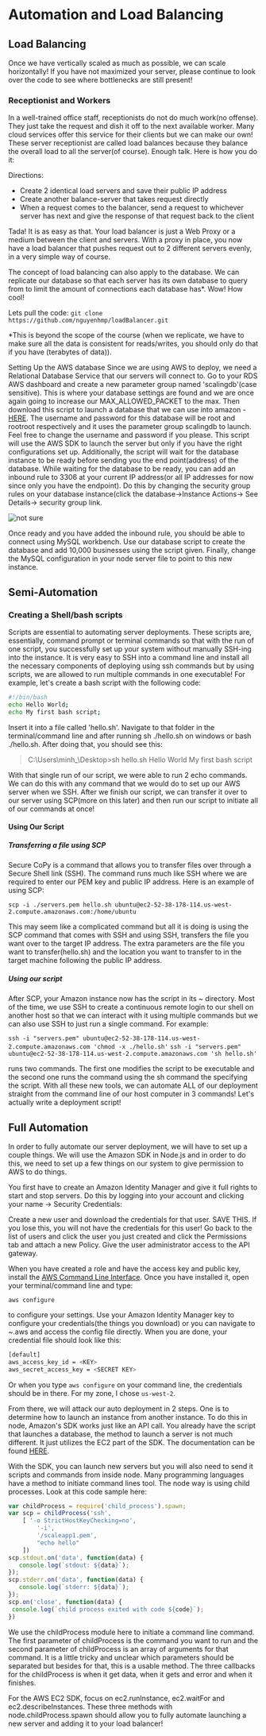 # Automation and Load Balancing

## Load Balancing

Once we have vertically scaled as much as possible, we can scale horizontally! If you have not maximized your server, please continue to look over the code to see where bottlenecks are still present!

### Receptionist and Workers

In a well-trained office staff, receptionists do not do much work(no offense). They just take the request and dish it off to the next available worker. Many cloud services offer this service for their clients but we can make our own! These server receptionist are called load balances because they balance the overall load to all the server(of course). Enough talk. Here is how you do it:

Directions:

+ Create 2 identical load servers and save their public IP address
+ Create another balance-server that takes request directly
+ When a request comes to the balancer, send a request to whichever server has next and give the response of that request back to the client

Tada! It is as easy as that. Your load balancer is just a Web Proxy or a medium between the client and servers. With a proxy in place, you now have a load balancer that pushes request out to 2 different servers evenly, in a very simple way of course.

The concept of load balancing can also apply to the database. We can replicate our database so that each server has its own database to query from to limit the amount of connections each database has*. Wow! How cool!

Lets pull the code:
`git clone https://github.com/nguyenhmp/loadBalancer.git`

*This is beyond the scope of the course (when we replicate, we have to make sure all the data is consistent for reads/writes, you should only do that if you have (terabytes of data)).

Setting Up the AWS database
Since we are using AWS to deploy, we need a Relational Database Service that our servers will connect to. Go to your RDS AWS dashboard and create a new parameter group named 'scalingdb'(case sensitive). This is where your database settings are found and we are once again going to increase our MAX_ALLOWED_PACKET to the max. Then download this script to launch a database that we can use into amazon - [HERE](http://s3.amazonaws.com/General_V88/boomyeah/company_209/chapter_3609/handouts/chapter3609_6305_awsQuickDbLaunch.js). The username and password for this database will be root and rootroot respectively and it uses the parameter group scalingdb to launch. Feel free to change the username and password if you please. This script will use the AWS SDK to launch the server but only if you have the right configurations set up. Additionally, the script will wait for the database instance to be ready before sending you the end point(address) of the database. While waiting for the database to be ready, you can add an inbound rule to 3306 at your current IP address(or all IP addresses for now since only you have the endpoint). Do this by changing the security group rules on your database instance(click the database->Instance Actions-> See Details-> security group link.

![not sure](http://s3.amazonaws.com/General_V88/boomyeah/company_209/chapter_3609/handouts/chapter3609_6308_rds3.PNG)

Once ready and you have added the inbound rule, you should be able to connect using MySQL workbench. Use our database script to create the database and add 10,000 businesses using the script given. Finally, change the MySQL configuration in your node server file to point to this new instance.

## Semi-Automation

### Creating a Shell/bash scripts

Scripts are essential to automating server deployments. These scripts are, essentially, command prompt or terminal commands so that with the run of one script, you successfully set up your system without manually SSH-ing into the instance. It is very easy to SSH into a command line and install all the necessary components of deploying using ssh commands but by using scripts, we are allowed to run multiple commands in one executable! For example, let's create a bash script with the following code:

```bash
#!/bin/bash
echo Hello World;
echo My first bash script;
```

Insert it into a file called 'hello.sh'. Navigate to that folder in the terminal/command line and after running sh ./hello.sh on windows or bash ./hello.sh. After doing that, you should see this:

> C:\Users\minh_\Desktop>sh hello.sh
> Hello World
> My first bash script

With that single run of our script, we were able to run 2 echo commands. We can do this with any command that we would do to set up our AWS server when we SSH. After we finish our script, we can transfer it over to our server using SCP(more on this later) and then run our script to initiate all of our commands at once!

#### Using Our Script

##### Transferring a file using SCP

Secure CoPy is a command that allows you to transfer files over through a Secure Shell link (SSH). The command runs much like SSH where we are required to enter our PEM key and public IP address. Here is an example of using SCP:

`scp -i ./servers.pem hello.sh ubuntu@ec2-52-38-178-114.us-west-2.compute.amazonaws.com:/home/ubuntu`

This may seem like a complicated command but all it is doing is using the SCP command that comes with SSH and using SSH, transfers the file you want over to the target IP address. The extra parameters are the file you want to transfer(hello.sh) and the location you want to transfer to in the target machine following the public IP address.

##### Using our script

After SCP, your Amazon instance now has the script in its ~ directory. Most of the time, we use SSH to create a continuous remote login to our shell on another host so that we can interact with it using multiple commands but we can also use SSH to just run a single command. For example:

`ssh -i "servers.pem" ubuntu@ec2-52-38-178-114.us-west-2.compute.amazonaws.com 'chmod -x ./hello.sh'`
`ssh -i "servers.pem" ubuntu@ec2-52-38-178-114.us-west-2.compute.amazonaws.com 'sh hello.sh'`

runs two commands. The first one modifies the script to be executable and the second one runs the command using the sh command the specifying the script. With all these new tools, we can automate ALL of our deployment straight from the command line of our host computer in 3 commands! Let's actually write a deployment script!

## Full Automation

In order to fully automate our server deployment, we will have to set up a couple things. We will use the Amazon SDK in Node.js and in order to do this, we need to set up a few things on our system to give permission to AWS to do things.

You first have to create an Amazon Identity Manager and give it full rights to start and stop servers. Do this by logging into your account and clicking your name -> Security Credentials:

Create a new user and download the credentials for that user. SAVE THIS. If you lose this, you will not have the credentials for this user! Go back to the list of users and click the user you just created and click the Permissions tab and attach a new Policy. Give the user administrator access to the API gateway.

When you have created a role and have the access key and public key, install the [AWS Command Line Interface](https://aws.amazon.com/cli/). Once you have installed it, open your terminal/command line and type:

`aws configure`

to configure your settings. Use your Amazon Identity Manager key to configure your credentials(the things you download) or you can navigate to ~.aws and access the config file directly. When you are done, your credential file should look like this:

```sh
[default]
aws_access_key_id = <KEY>
aws_secret_access_key = <SECRET KEY>
```

Or when you type `aws configure` on your command line, the credentials should be in there. For my zone, I chose `us-west-2`.

From there, we will attack our auto deployment in 2 steps. One is to determine how to launch an instance from another instance. To do this in node, Amazon's SDK works just like an API call. You already have the script that launches a database, the method to launch a server is not much different. It just utilizes the EC2 part of the SDK. The documentation can be found [HERE](http://docs.aws.amazon.com/AWSJavaScriptSDK/latest/AWS/EC2.html).

With the SDK, you can launch new servers but you will also need to send it scripts and commands from inside node. Many programming languages have a method to initiate command lines tool. The node way is using child processes. Look at this code sample here:

```js
var childProcess = require('child_process').spawn;
var scp = childProcess('ssh',
    [ '-o StrictHostKeyChecking=no',
        '-i',
        '/scaleapp1.pem',
        "echo hello"
    ])
scp.stdout.on('data', function(data) {
   console.log(`stdout: ${data}`);
});
scp.stderr.on('data', function(data) {
   console.log(`stderr: ${data}`);
});
scp.on('close', function(data) {
 console.log(`child process exited with code ${code}`);
})
```

We use the childProcess module here to initiate a command line command. The first parameter of childProcess is the command you want to run and the second parameter of childProcess is an array of arguments for that command. It is a little tricky and unclear which parameters should be separated but besides for that, this is a usable method. The three callbacks for the childProcess is when it get data, when it gets and error and when it finishes.

For the AWS EC2 SDK, focus on ec2.runInstance, ec2.waitFor and ec2.describeInstances. These three methods with node.childProcess.spawn should allow you to fully automate launching a new server and adding it to your load balancer!
